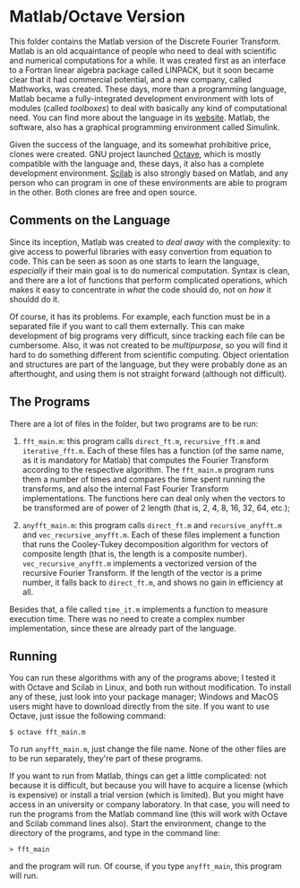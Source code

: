 # Matlab/Octave Version

This folder contains the Matlab version of the Discrete Fourier Transform. Matlab is an old acquaintance of people who need to deal with scientific and numerical computations for a while. It was created first as an interface to a Fortran linear algebra package called LINPACK, but it soon became clear that it had commercial potential, and a new company, called Mathworks, was created. These days, more than a programming language, Matlab became a fully-integrated development environment with lots of modules (called *toolboxes*) to deal with basically any kind of computational need. You can find more about the language in its [website](http://mathworks.com/). Matlab, the software, also has a graphical programming environment called Simulink.

Given the success of the language, and its somewhat prohibitive price, clones were created. GNU project launched [Octave](http://octave.org), which is mostly compatible with the language and, these days, it also has a complete development environment. [Scilab](http://scilab.org/) is also strongly based on Matlab, and any person who can program in one of these environments are able to program in the other. Both clones are free and open source.


## Comments on the Language

Since its inception, Matlab was created to *deal away* with the complexity: to give access to powerful libraries with easy convertion from equation to code. This can be seen as soon as one starts to learn the language, *especially* if their main goal is to do numerical computation. Syntax is clean, and there are a lot of functions that perform complicated operations, which makes it easy to concentrate in *what* the code should do, not on *how* it shouldd do it.

Of course, it has its problems. For example, each function must be in a separated file if you want to call them externally. This can make development of big programs very difficult, since tracking each file can be cumbersome. Also, it was not created to be *multipurpose*, so you will find it hard to do something different from scientific computing. Object orientation and structures are part of the language, but they were probably done as an afterthought, and using them is not straight forward (although not difficult).


## The Programs

There are a lot of files in the folder, but two programs are to be run:

1. `fft_main.m`: this program calls `direct_ft.m`, `recursive_fft.m` and `iterative_fft.m`. Each of these files has a function (of the same name, as it is mandatory for Matlab) that computes the Fourier Transform according to the respective algorithm. The `fft_main.m` program runs them a number of times and compares the time spent running the transforms, and also the internal Fast Fourier Transform implementations. The functions here can deal only when the vectors to be transformed are of power of 2 length (that is, 2, 4, 8, 16, 32, 64, etc.);

2. `anyfft_main.m`: this program calls `direct_ft.m` and `recursive_anyfft.m` and `vec_recursive_anyfft.m`. Each of these files implement a function that runs the Cooley-Tukey decomposition algorithm for vectors of composite length (that is, the length is a composite number). `vec_recursive_anyfft.m` implements a vectorized version of the recursive Fourier Transform. If the length of the vector is a prime number, it falls back to `direct_ft.m`, and shows no gain in efficiency at all.

Besides that, a file called `time_it.m` implements a function to measure execution time. There was no need to create a complex number implementation, since these are already part of the language.


## Running

You can run these algorithms with any of the programs above; I tested it with Octave and Scilab in Linux, and both run without modification. To install any of these, just look into your package manager; Windows and MacOS users might have to download directly from the site. If you want to use Octave, just issue the following command:

```
$ octave fft_main.m
```

To run `anyfft_main.m`, just change the file name. None of the other files are to be run separately, they're part of these programs.

If you want to run from Matlab, things can get a little complicated: not because it is difficult, but because you will have to acquire a license (which is expensive) or install a trial version (which is limited). But you might have access in an university or company laboratory. In that case, you will need to run the programs from the Matlab command line (this will work with Octave and Scilab command lines also). Start the environment, change to the directory of the programs, and type in the command line:

```
> fft_main
```

and the program will run. Of course, if you type `anyfft_main`, this program will run.
